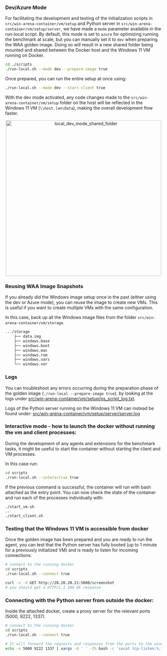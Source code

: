 ### Dev/Azure Mode

For facilitating the development and testing of the initialization scripts in `src/win-arena-container/vm/setup` and Python server in `src/win-arena-container/vm/setup/server`, we have made a `mode` parameter available in the run-local script. By default, this mode is set to `azure` for optimizing running the benchmark at scale, but you can manually set it to `dev` when preparing the WAA golden image. Doing so will result in a new shared folder being mounted and shared between the Docker host and the Windows 11 VM running on Docker.

```bash
cd ./scripts
./run-local.sh --mode dev --prepare-image true
```

Once prepared, you can run the entire setup at once using:
```bash
./run-local.sh --mode dev --start-client true
```

With the dev mode activated, any code changes made to the `src/win-arena-container/vm/setup` folder on the host will be reflected in the Windows 11 VM (`\\host.lan\Data`), making the overall development flow faster.

<div align="center">
    <img src="../img/local_dev_mode_shared_folder.png" alt="local_dev_mode_shared_folder" height="500"/>
</div>

### Reusing WAA Image Snapshots

If you already did the Windows image setup once in the past (either using the dev or Azure mode), you can reuse the image to create new VMs. This is useful if you want to create multiple VMs with the same configuration.

In this case, back up all the Windows image files from the folder `src/win-arena-container/vm/storage`.

```bash
.../storage
    ├── data.img
    ├── windows.base
    ├── windows.boot
    ├── windows.mac
    ├── windows.rom
    ├── windows.vars
    └── windows.ver
```

### Logs

You can troubleshoot any errors occurring during the preparation phase of the golden image (`./run-local --prepare-image true`), by looking at the logs under [src/win-arena-container/vm/setup/ps_script_log.txt](../src/win-arena-container/vm/setup/ps_script_log.txt).

Logs of the Python server running on the Windows 11 VM can instead be found under: [src/win-arena-container/vm/setup/server/server.log](../src/win-arena-container/vm/setup/server/server.log)

### Interactive mode - how to launch the docker without running the vm and client processes:
During the development of any agents and extensions for the benchmark tasks, it might be useful to start the container without starting the client and VM processes.

In this case run:
```bash
cd scripts
./run-local.sh --interactive true
```

If the previous command is successful, the container will run with bash attached as the entry point. You can now check the state of the container and run each of the processes individually with:

```bash
./start_vm.sh
.. 
./start_client.sh
```

### Testing that the Windows 11 VM is accessible from docker

Once the golden image has been prepared and you are ready to run the agent, you can test that the Python server has fully booted (up to 1 minute for a previously initialized VM) and is ready to listen for incoming connections:

```bash
# connect to the running docker
cd scripts
./run-local.sh --connect true
```

```bash
curl -v -X GET http://20.20.20.21:5000/screenshot
# you should get a HTTP/1.1 200 OK response
```

### Connecting with the Python server from outside the docker:

Inside the attached docker, create a proxy server for the relevant ports (5000, 9222, 1337).

```bash
# connect to the running docker
cd scripts
./run-local.sh --connect true

# It will forward the requests and responses from the ports to the windows server's IP inside the docker
echo -n 5000 9222 1337 | xargs -d ' ' -I% bash -c 'socat tcp-listen:%,fork tcp:
```
